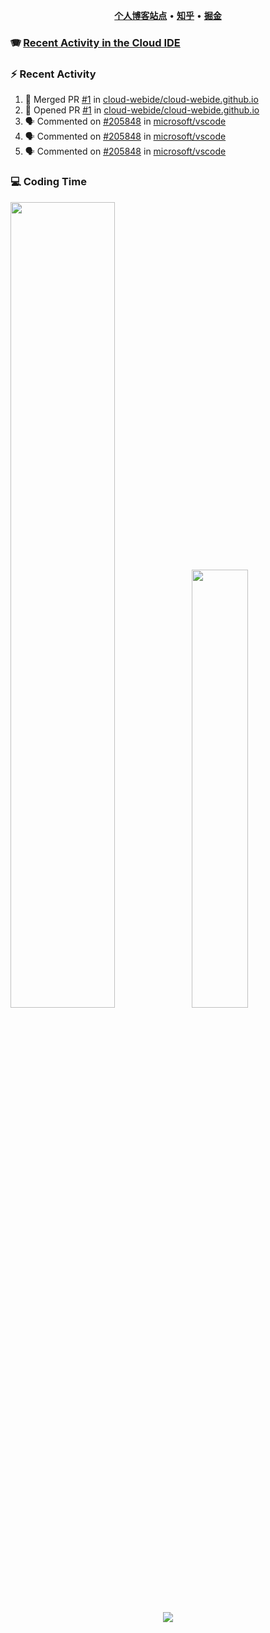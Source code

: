 <p align="center">
    <b><a href="https://yiliang.site">个人博客站点</a></b>
    •
    <b><a href="https://www.zhihu.com/people/Mrz2J">知乎</a></b>
    •
    <b><a href="https://juejin.im/user/2629687542813016">掘金</a></b>
</p>

### :accordion: [Recent Activity in the Cloud IDE](https://github.com/cloud-webide/.github)

### :zap: Recent Activity

<!--START_SECTION:activity-->

1. 🎉 Merged PR [#1](https://github.com/cloud-webide/cloud-webide.github.io/pull/1) in [cloud-webide/cloud-webide.github.io](https://github.com/cloud-webide/cloud-webide.github.io)
2. 💪 Opened PR [#1](https://github.com/cloud-webide/cloud-webide.github.io/pull/1) in [cloud-webide/cloud-webide.github.io](https://github.com/cloud-webide/cloud-webide.github.io)
3. 🗣 Commented on [#205848](https://github.com/microsoft/vscode/pull/205848#issuecomment-1965692208) in [microsoft/vscode](https://github.com/microsoft/vscode)
4. 🗣 Commented on [#205848](https://github.com/microsoft/vscode/pull/205848#issuecomment-1959206974) in [microsoft/vscode](https://github.com/microsoft/vscode)
5. 🗣 Commented on [#205848](https://github.com/microsoft/vscode/pull/205848#issuecomment-1956940390) in [microsoft/vscode](https://github.com/microsoft/vscode)

<!--END_SECTION:activity-->

### 💻 Coding Time

<img align="" width="57.5%" src="https://github-readme-stats.vercel.app/api?username=yiliang114&hide_title=true&hide_border=true&show_icons=true&include_all_commits=true&line_height=21&theme=vue-dark&border_radius=0" /><img align="" width="42.4%" src="https://github-readme-stats.vercel.app/api/top-langs/?username=yiliang114&hide_title=true&hide_border=true&layout=compact&theme=vue-dark&border_radius=0" />

<div align="center">
    <img src="https://github-readme-streak-stats.herokuapp.com/?user=yiliang114" />
</div>
